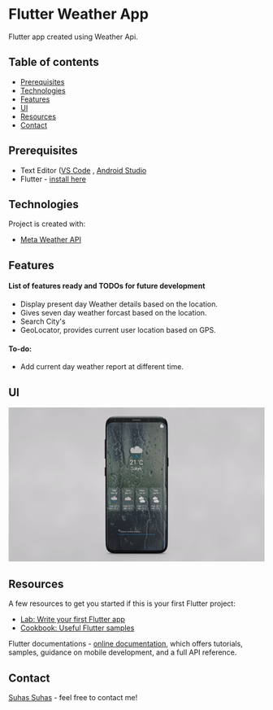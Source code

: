 #  Flutter Weather App
Flutter app created using Weather Api.


## Table of contents
* [Prerequisites](#prerequisites)
* [Technologies](#technologies)
* [Features](#features)
* [UI](#ui)
* [Resources](#Resources)
* [Contact](#contact)


## Prerequisites
- Text Editor ([VS Code](https://code.visualstudio.com/download) , [Android Studio](https://developer.android.com/studio)
- Flutter - [install here](https://flutter.dev/docs/get-started/install)


## Technologies
Project is created with:
* [Meta Weather API](https://www.metaweather.com/api/)

## Features
#### List of features ready and TODOs for future development
* Display present day Weather details based on the location.
* Gives seven day weather forcast based on the location.
* Search City's
* GeoLocator, provides current user location based on GPS.

#### To-do:
* Add current day weather report at different time.


## UI
<p align="center">
  <img src="screenshots/ui1.gif" />
</p>


## Resources

A few resources to get you started if this is your first Flutter project:

- [Lab: Write your first Flutter app](https://flutter.dev/docs/get-started/codelab)
- [Cookbook: Useful Flutter samples](https://flutter.dev/docs/cookbook)

Flutter documentations - [online documentation](https://flutter.dev/docs), which offers tutorials,
samples, guidance on mobile development, and a full API reference.


## Contact
[Suhas Suhas](https://www.suhassalian.netlify.com/) - feel free to contact me!


